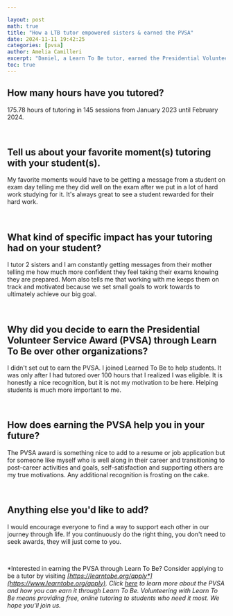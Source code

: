 ```yaml
---

layout: post
math: true
title: "How a LTB tutor empowered sisters & earned the PVSA"
date: 2024-11-11 19:42:25
categories: [pvsa]
author: Amelia Camilleri
excerpt: "Daniel, a Learn To Be tutor, earned the Presidential Volunteer Service Award after volunteer tutoring for over 100 hours for two sisters."
toc: true
---
```


## How many hours have you tutored?

175.78 hours of tutoring in 145 sessions from January 2023 until February 2024.

‍


## Tell us about your favorite moment(s) tutoring with your student(s).

My favorite moments would have to be getting a message from a student on exam day telling me they did well on the exam after we put in a lot of hard work studying for it. It's always great to see a student rewarded for their hard work. 

‍


## What kind of specific impact has your tutoring had on your student?

I tutor 2 sisters and I am constantly getting messages from their mother telling me how much more confident they feel taking their exams knowing they are prepared. Mom also tells me that working with me keeps them on track and motivated because we set small goals to work towards to ultimately achieve our big goal. 

‍


## Why did you decide to earn the Presidential Volunteer Service Award (PVSA) through Learn To Be over other organizations?

I didn't set out to earn the PVSA. I joined Learned To Be to help students. It was only after I had tutored over 100 hours that I realized I was eligible. It is honestly a nice recognition, but it is not my motivation to be here. Helping students is much more important to me. 

‍


## How does earning the PVSA help you in your future?

The PVSA award is something nice to add to a resume or job application but for someone like myself who is well along in their career and transitioning to post-career activities and goals, self-satisfaction and supporting others are my true motivations. Any additional recognition is frosting on the cake. 

‍


## Anything else you'd like to add?

I would encourage everyone to find a way to support each other in our journey through life. If you continuously do the right thing, you don't need to seek awards, they will just come to you. 

‍

*Interested in earning the PVSA through Learn To Be? Consider applying to be a tutor by visiting *[*https://learntobe.org/apply*](https://www.learntobe.org/apply)*. Click *[*here*](https://www.learntobe.org/blog/what-is-the-presidential-volunteer-service-award-and-how-can-you-get-involved)* to learn more about the PVSA and how you can earn it through Learn To Be. Volunteering with Learn To Be means providing free, online tutoring to students who need it most. We hope you'll join us.*

‍

‍